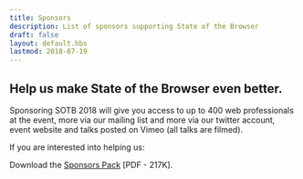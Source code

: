 ```yaml
---
title: Sponsors
description: List of sponsors supporting State of the Browser
draft: false
layout: default.hbs
lastmod: 2018-07-19
---
```


## Help us make State of the Browser even better.

Sponsoring SOTB 2018 will give you access to up to 400 web professionals at the event, more via our mailing list and more via our twitter account, event website and talks posted on Vimeo (all talks are filmed).

If you are interested into helping us:

Download the <a href="/assets/downloads/Sponsors-Pack-SOTB18.pdf" class="is-button">Sponsors Pack</a> [PDF - 217K].
